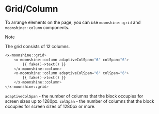 # Grid/Column

To arrange elements on the page, you can use `moonshine::grid` and `moonshine::column` components.

> [!NOTE]
> The grid consists of 12 columns.

```php
<x-moonshine::grid>
    <x-moonshine::column adaptiveColSpan="6" colSpan="6">
        {{ fake()->text() }}
    </x-moonshine::column>
    <x-moonshine::column adaptiveColSpan="6" colSpan="6">
        {{ fake()->text() }}
    </x-moonshine::column>
</x-moonshine::grid>
```



`adaptiveColSpan` - the number of columns that the block occupies for screen sizes up to 1280px.
`colSpan` - the number of columns that the block occupies for screen sizes of 1280px or more.




